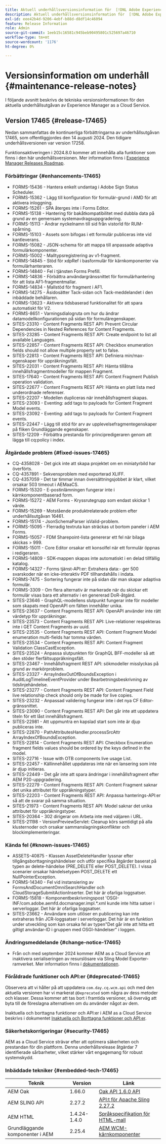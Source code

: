```yaml
---
title: Aktuell underhållsversionsinformation för  [!DNL Adobe Experience Manager] as a Cloud Service.
description: Aktuell underhållsversionsinformation för  [!DNL Adobe Experience Manager] as a Cloud Service.
exl-id: eee42b4d-9206-4ebf-b88d-d8df14c46094
feature: Release Information
role: Admin
source-git-commit: 1eeb15c16581c945beb90495801c525697a46710
workflow-type: tm+mt
source-wordcount: '1176'
ht-degree: 0%

---
```



# Versionsinformation om underhåll {#maintenance-release-notes}

I följande avsnitt beskrivs de tekniska versionsinformationen för den aktuella underhållsutgåvan av Experience Manager as a Cloud Service.

## Version 17465 {#release-17465}

Nedan sammanfattas de kontinuerliga förbättringarna av underhållsutgåvan 17465, som offentliggjordes den 14 augusti 2024. Den tidigare underhållsversionen var version 17258.

Funktionsaktiveringen i 2024.8.0 kommer att innehålla alla funktioner som finns i den här underhållsversionen. Mer information finns i [Experience Manager Releases Roadmap](https://experienceleague.adobe.com/en/docs/experience-manager-release-information/aem-release-updates/update-releases-roadmap).

### Förbättringar {#enhancements-17465}

* FORMS-15436 - Hantera enkelt undantag i Adobe Sign Status Scheduler.
* FORMS-15362 - Lägg till konfiguration för formulär-grund i AMD för att aktivera inloggning.
* FORMS-15261 - SPA återges inte i Forms Editor.
* FORMS-15138 - Hantering för bakåtkompatibilitet med dubbla data på grund av en gemensam systemavdragsuppgradering.
* FORMS-15113 - Ändrar nyckelnamn till sid från vistorId för RUM-spårning.
* FORMS-15103 - Assets som bifogas i ett formulär publiceras inte vid kantleverans.
* FORMS-15082 - JSON-schema för att mappa till anpassade adaptiva formulärkomponenter.
* FORMS-15002 - Malltypsregistrering av v1-fragment.
* FORMS-14845 - Stöd för xdpRef i basformulär för kärnkomponenter via formulärhanteraren.
* FORMS-14840 - Fel i tjänsten Forms Prefill.
* FORMS-14836 - Förbättra användargränssnittet för formulärhantering för att lista AF1-fragmentmallar.
* FORMS-14834 - Mallstöd för fragment i AF1.
* FORMS-14275 - Åsidosätter Tack-sidan och Tack-meddelandet i den inbäddade behållaren.
* FORMS-13623 - Aktivera tidsbaserad funktionalitet för att spara automatiskt för V2.
* FORMS-8651 - Varningsdialogruta om hur du ändrar datamodellkonfigurationen på sidan för formuläregenskaper.
* SITES-23310 - Content Fragments REST API: Prevent Circular Dependencies in Nested References for Content Fragments.
* SITES-23285 - Content Fragments REST API: Create endpoint to list all available Languages.
* SITES-22857 - Content Fragments REST API: Checkbox enumeration fields should not allow multiple property set to false.
* SITES-22813 - Content Fragments REST API: Definiera min/max-egenskaper för uppräkningsfält.
* SITES-22031 - Content Fragments REST API: Hämta tillåtna innehållsfragmentmodeller för mappen Fragment.
* SITES-17640 - Content Fragments REST API: Content Fragment Publish operation validation.
* SITES-22677 - Content Fragments REST API: Hämta en platt lista med underordnade referenser.
* SITES-22207 - Modellen dupliceras när innehållsfragment skapas.
* SITES-23093 - Eventing: add tags to payloads for Content Fragment Model events.
* SITES-23092 - Eventing: add tags to payloads for Content Fragment events.
* SITES-22447 - Lägg till stöd för arv av upplevelsefragmentegenskaper på fliken Grundläggande egenskaper.
* SITES-12209 - Förbättra prestanda för principredigeraren genom att lägga till cq:policy i index.

### Åtgärdade problem {#fixed-issues-17465}

* CQ-4358028 - Det gick inte att skapa projektet om en miniatyrbild har överförts.
* CQ-4357891 - Sekvensproblem med exporterad XLIFF.
* CQ-4357059 - Det tar timmar innan översättningsjobbet är klart, vilket orsakar 503 timeout i AEMaaCS.
* FORMS-15320 - E-postinlämningen fungerar inte i kärnkomponentbaserad form.
* FORMS-15272 - AEM Forms - Kryssrutegrupp som endast skickar 1 värde.
* FORMS-15269 - Motstående produktrelaterade problem efter underhållsutgåvan 16461.
* FORMS-15174 - JsonSchemaParser isValid-problem.
* FORMS-15095 - Flerradig textruta kan sträckas ut bortom paneler i AEM Forms.
* FORMS-15057 - FDM Sharepoint-lista genererar ett fel när bilaga skickas > 999.
* FORMS-15011 - Core Editor orsakar ett konsolfel när ett formulär öppnas i redigeraren.
* FORMS-14809 - SDK-mappen skapas inte automatiskt i en delad tillfällig katalog.
* FORMS-14327 - Forms tjänst-API:er: Extrahera data:- ger 500 svarskoder när en icke-interaktiv PDF tillhandahålls i indata.
* FORMS-7475 - Sortering fungerar inte på sidan där man skapar adaptiva formulär.
* FORMS-3309 - Om flera alternativ är markerade när du skickar ett formulär visas bara ett alternativ i en genererad DoR-åtgärd.
* SITES-23646 - GraphQL-modellens slutpunkt fungerar inte för modeller som skapats med OpenAPI om fälten innehåller unika.
* SITES-23637 - Content Fragments REST API: OpenAPI använder inte rätt värdetyp för uppräkningar.
* SITES-23573 - Content Fragments REST API: Live-relationer respekteras inte i GET Content Fragments av uuid.
* SITES-23535 - Content Fragments REST API: Content Fragment Model enumeration multi-fields har tomma värden.
* SITES-23534 - Content Fragments REST API: Content Fragment Validation ClassCastException.
* SITES-23524 - Anpassa slutpunkten för GraphQL BFF-modeller så att den stöder flerfältsuppräkningsfält.
* SITES-23467 - Innehållsfragment REST API: sökmodeller misslyckas på grund av markörproblem.
* SITES-23327 - ArrayIndexOutOfBoundsException i AuditLogTimelineEventProvider under Bearbetningsbeskrivning av tidslinjehändelse.
* SITES-23277 - Content Fragments REST API: Content Fragment Field live relationship check should only be made for live copies.
* SITES-23232 - Anpassad validering fungerar inte i det nya CF Editor-gränssnittet.
* SITES-23090 - Content Fragments REST API: Det går inte att uppdatera titeln för ett låst innehållsfragment.
* SITES-22981 - Att uppmuntra en kapslad start som inte är djup publiceras inte.
* SITES-22870 - PathAttributesHandler.processSrcAttr ArrayIndexOfBoundsException.
* SITES-22814 - Content Fragments REST API: Checkbox Enumeration fragment fields values should be ordered by the keys defined in the model.
* SITES-22716 - Issue with OTB components live usage List.
* SITES-22457 - Källinnehållet uppdateras inte när en lansering som inte är djup initieras.
* SITES-22449 - Det går inte att spara ändringar i innehållsfragment efter AEM P20-uppgradering.
* SITES-22279 - Content Fragments REST API: Content Fragment saknar det unika attributet för uppräkningstyper.
* SITES-22203 - Content Fragments REST API: Anpassa hanterings-API:er så att de svarar på samma situation.
* SITES-21973 - Content Fragments REST API: Model saknar det unika attributet för uppräkningstyper.
* SITES-20364 - 302 dirigerar om Arbeta inte med väljaren i URL.
* SITES-21198 - VersionPreviewServlet: Cleanup körs samtidigt på alla klusternoder och orsakar sammanslagningskonflikter och blockimplementeringar.

### Kända fel {#known-issues-17465}

* ASSETS-40875 - Klassen AssetDeleteHandler lyssnar efter tillgångsborttagningshändelser och utför specifika åtgärder baserat på typen av delete-händelse (PRE_DELETE eller POST_DELETE). I vissa scenarier orsakar händelsetypen POST_DELETE ett NullPointerException.
* FORMS-14340 - Fel vid instansiering av FormsAndDocumentOmniSearchHandler och CloudStorageSubmitActionInserter. Det här är ofarliga loggsatser.
* FORMS-15818 - Komponentbeskrivningspost &#39;OSGI-INF/com.adobe.aemfd.docmanager.impl.*.xml kunde inte hitta satser i serverloggar. Det här är ofarliga loggsatser.
* SITES-23662 - Användare som utlöser en publicering kan inte extraheras från JCR-loggsatser i serverloggar. Det här är en funktion under utveckling som kan orsaka fel av typen&quot;Det går inte att hitta ett giltigt användar-ID i gruppen med OSGI-händelser&quot; i loggen.

### Ändringsmeddelande {#change-notice-17465}

* Från och med september 2024 kommer AEM as a Cloud Service att inaktivera serialiseringen av resurslösare via Sling Model Exporter-ramverket. Mer information finns i [dokumentationen](/help/implementing/developing/hybrid/disallow-the-serialization-of-resourceresolvers-via-sling-model-exporter.md).

### Föråldrade funktioner och API:er {#deprecated-17465}

Observera att vi håller på att uppdatera `com.day.cq.wcm.api` och med den aktuella versionen har vi markerat `@Deprecated` som några av dess metoder och klasser. Dessa kommer att tas bort i framtida versioner, så överväg att byta till de föreslagna alternativen om du använder något av dem.

Inaktuella och borttagna funktioner och API:er i AEM as a Cloud Service beskrivs i dokumentet [Inaktuella och Borttagna funktioner och API:er](/help/release-notes/deprecated-removed-features.md).

### Säkerhetskorrigeringar {#security-17465}

AEM as a Cloud Service strävar efter att optimera säkerheten och prestandan för din plattform. Denna underhållsrelease åtgärdar 7 identifierade sårbarheter, vilket stärker vårt engagemang för robust systemskydd.

### Inbäddade tekniker {#embedded-tech-17465}

| Teknik | Version | Länk |
|---|---|---|
| AEM Oak | 1.66.0 | [Oak API 1.6.0 API](https://www.javadoc.io/doc/org.apache.jackrabbit/oak-api/1.66.0/index.html) |
| AEM SLING API | 2.27.2 | [API:t för Apache Sling 2.27.2 ](https://www.javadoc.io/doc/org.apache.sling/org.apache.sling.api/latest/index.html) |
| AEM HTML | 1.4.24-1.4.0 | [Språkspecifikation för HTML-mall](https://github.com/adobe/htl-spec) |
| Grundläggande komponenter i AEM | 2.25.4 | [AEM WCM-kärnkomponenter](https://github.com/adobe/aem-core-wcm-components) |
